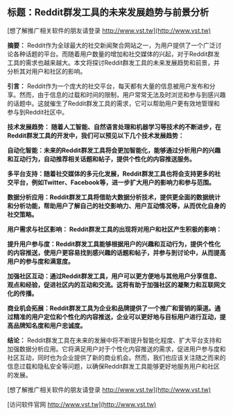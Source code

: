 ## **标题：Reddit群发工具的未来发展趋势与前景分析**

[想了解推广相关软件的朋友请登录 http://www.vst.tw](http://www.vst.tw)

**摘要：**
Reddit作为全球最大的社交新闻聚合网站之一，为用户提供了一个广泛讨论各种话题的平台。而随着用户数量的增加和社交媒体的兴起，对于Reddit群发工具的需求也越来越大。本文将探讨Reddit群发工具的未来发展趋势和前景，并分析其对用户和社区的影响。

**引言：**
Reddit作为一个庞大的社交平台，每天都有大量的信息被用户发布和分享。然而，由于信息的过载和时间的限制，用户常常无法及时浏览和参与到感兴趣的话题中。这就催生了Reddit群发工具的需求，它可以帮助用户更有效地管理和参与到Reddit社区中。

**技术发展趋势： 随着人工智能、自然语言处理和机器学习等技术的不断进步，在Reddit群发工具的开发中，我们可以预见以下几个技术发展趋势：**

**自动化智能：未来的Reddit群发工具将会更加智能化，能够通过分析用户的兴趣和互动行为，自动推荐相关话题和帖子，提供个性化的内容推送服务。**

**多平台支持：随着社交媒体的多元化发展，Reddit群发工具也将会支持更多的社交平台，例如Twitter、Facebook等，进一步扩大用户的影响力和参与范围。**

**数据分析应用：Reddit群发工具将借助大数据分析技术，提供更全面的数据统计和分析功能，帮助用户了解自己的社交影响力、用户互动情况等，从而优化自身的社交策略。**

**用户需求与社区影响： Reddit群发工具的出现将对用户和社区产生积极的影响：**

**提升用户参与度：Reddit群发工具能够根据用户的兴趣和互动行为，提供个性化的内容推送，使用户更容易找到感兴趣的话题和帖子，并参与到讨论中，从而提高用户的参与度和满意度。**

**加强社区互动：通过Reddit群发工具，用户可以更方便地与其他用户分享信息、观点和经验，促进社区内的互动和交流。这将有助于加强社区的凝聚力和互联网文化的传播。**

**商业机会拓展：Reddit群发工具为企业和品牌提供了一个推广和营销的渠道。通过精准的用户定位和个性化的内容推送，企业可以更好地与目标用户进行互动，提高品牌知名度和用户忠诚度。**

**结论：**
Reddit群发工具在未来的发展中将不断提升智能化程度、扩大平台支持和加强数据分析应用。它将满足用户对于个性化内容推送的需求，促进用户参与度和社区互动，同时也为企业提供了新的商业机会。然而，我们也应该关注随之而来的信息过载和隐私安全等问题，以确保Reddit群发工具能够更好地服务用户和社区的发展。

[想了解推广相关软件的朋友请登录 http://www.vst.tw](http://www.vst.tw)


[访问软件官网 http://www.vst.tw](http://www.vst.tw)
